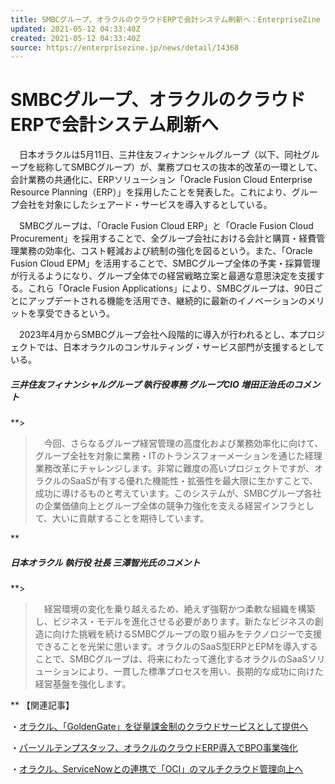 ```yaml
---
title: SMBCグループ、オラクルのクラウドERPで会計システム刷新へ：EnterpriseZine（エンタープライズジン）
updated: 2021-05-12 04:33:40Z
created: 2021-05-12 04:33:40Z
source: https://enterprisezine.jp/news/detail/14368
---
```


#  SMBCグループ、オラクルのクラウドERPで会計システム刷新へ

　日本オラクルは5月11日、三井住友フィナンシャルグループ（以下、同社グループを総称してSMBCグループ）が、業務プロセスの抜本的改革の一環として、会計業務の共通化に、ERPソリューション「Oracle Fusion Cloud Enterprise Resource Planning（ERP）」を採用したことを発表した。これにより、グループ会社を対象にしたシェアード・サービスを導入するとしている。

　SMBCグループは、「Oracle Fusion Cloud ERP」と「Oracle Fusion Cloud Procurement」を採用することで、全グループ会社における会計と購買・経費管理業務の効率化、コスト軽減および統制の強化を図るという。また、「Oracle Fusion Cloud EPM」を活用することで、SMBCグループ全体の予実・採算管理が行えるようになり、グループ全体での経営戦略立案と最適な意思決定を支援する。これら「Oracle Fusion Applications」により、SMBCグループは、90日ごとにアップデートされる機能を活用でき、継続的に最新のイノベーションのメリットを享受できるという。

　2023年4月からSMBCグループ会社へ段階的に導入が行われるとし、本プロジェクトでは、日本オラクルのコンサルティング・サービス部門が支援するとしている。

##### 三井住友フィナンシャルグループ 執行役専務 グループCIO 増田正治氏のコメント

**>

> 　今回、さらなるグループ経営管理の高度化および業務効率化に向けて、グループ全社を対象に業務・ITのトランスフォーメーションを通じた経理業務改革にチャレンジします。非常に難度の高いプロジェクトですが、オラクルのSaaSが有する優れた機能性・拡張性を最大限に生かすことで、成功に導けるものと考えています。このシステムが、SMBCグループ各社の企業価値向上とグループ全体の競争力強化を支える経営インフラとして、大いに貢献することを期待しています。

**

##### 日本オラクル 執行役 社長 三澤智光氏のコメント

**>

> 　経営環境の変化を乗り越えるため、絶えず強靭かつ柔軟な組織を構築し、ビジネス・モデルを進化させる必要があります。新たなビジネスの創造に向けた挑戦を続けるSMBCグループの取り組みをテクノロジーで支援できることを光栄に思います。オラクルのSaaS型ERPとEPMを導入することで、SMBCグループは、将来にわたって進化するオラクルのSaaSソリューションにより、一貫した標準プロセスを用い、長期的な成功に向けた経営基盤を強化します。

**
【関連記事】

・[オラクル、「GoldenGate」を従量課金制のクラウドサービスとして提供へ](http://enterprisezine.jp/article/detail/14335)

・[パーソルテンプスタッフ、オラクルのクラウドERP導入でBPO事業強化](http://enterprisezine.jp/article/detail/14323)

・[オラクル、ServiceNowとの連携で「OCI」のマルチクラウド管理向上へ](http://enterprisezine.jp/article/detail/14304)